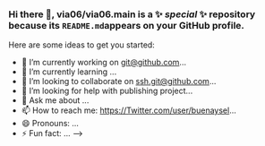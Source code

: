 ### Hi there 👋, via06/via06.main is a ✨ _special_ ✨ repository because its `README.md`appears on your GitHub profile.

Here are some ideas to get you started:

- 🔭 I’m currently working on git@github.com...
- 🌱 I’m currently learning ...
- 👯 I’m looking to collaborate on ssh.git@github.com...
- 🤔 I’m looking for help with publishing project...
- 💬 Ask me about ...
- 📫 How to reach me: https://Twitter.com/user/buenaysel...
- 😄 Pronouns: ...
- ⚡ Fun fact: ...
-->
